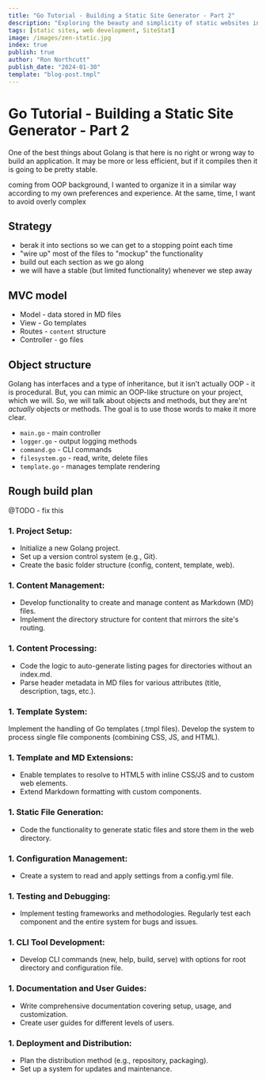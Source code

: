 ```yaml
---
title: "Go Tutorial - Building a Static Site Generator - Part 2"
description: "Exploring the beauty and simplicity of static websites in the modern web era."
tags: [static sites, web development, SiteStat]
image: /images/zen-static.jpg
index: true
publish: true
author: "Ron Northcutt"
publish_date: "2024-01-30"
template: "blog-post.tmpl"
---
```


# Go Tutorial - Building a Static Site Generator - Part  2
One of the best things about Golang is that here is no right or wrong way to build an application. It may be more or less efficient, but if it compiles then it is going to be pretty stable.

coming from OOP background, I wanted to organize it in a similar way according to my own preferences and experience. At the same, time, I want to avoid overly complex

## Strategy
- berak it into sections so we can get to a stopping point each time
- "wire up" most of the files to "mockup" the functionality
- build out each section as we go along
- we will have a stable (but limited functionality) whenever we step away

## MVC model
- Model - data stored in MD files
- View - Go templates
- Routes - `content` structure
- Controller - go files


## Object structure
Golang has interfaces and a type of inheritance, but it isn't actually OOP - it is procedural. But, you can mimic an OOP-like structure on your project, which we will. So, we will talk about objects and methods, but they are'nt _actually_ objects or methods. The goal is to use those words to make it more clear.
- `main.go` - main controller
- `logger.go` - output logging methods
- `command.go` - CLI commands
- `filesystem.go` - read, write, delete files
- `template.go` - manages template rendering

## Rough build plan
@TODO - fix this
### 1. Project Setup:
- Initialize a new Golang project.
- Set up a version control system (e.g., Git).
- Create the basic folder structure (config, content, template, web).
### 1. Content Management:
- Develop functionality to create and manage content as Markdown (MD) files.
- Implement the directory structure for content that mirrors the site's routing.
### 1. Content Processing:
- Code the logic to auto-generate listing pages for directories without an index.md.
- Parse header metadata in MD files for various attributes (title, description, tags, etc.).
### 1. Template System:
Implement the handling of Go templates (.tmpl files).
Develop the system to process single file components (combining CSS, JS, and HTML).
### 1. Template and MD Extensions:
- Enable templates to resolve to HTML5 with inline CSS/JS and to custom web elements.
- Extend Markdown formatting with custom components.
### 1. Static File Generation:
- Code the functionality to generate static files and store them in the web directory.
### 1. Configuration Management:
- Create a system to read and apply settings from a config.yml file.
### 1. Testing and Debugging:
- Implement testing frameworks and methodologies.
Regularly test each component and the entire system for bugs and issues.
### 1. CLI Tool Development:
- Develop CLI commands (new, help, build, serve) with options for root directory and configuration file.
### 1. Documentation and User Guides:
- Write comprehensive documentation covering setup, usage, and customization.
- Create user guides for different levels of users.
### 1. Deployment and Distribution:
- Plan the distribution method (e.g., repository, packaging).
- Set up a system for updates and maintenance.

